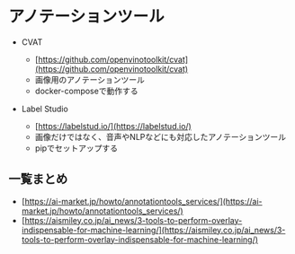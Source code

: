 # アノテーションツール

- CVAT
  - [https://github.com/openvinotoolkit/cvat](https://github.com/openvinotoolkit/cvat)
  - 画像用のアノテーションツール
  - docker-composeで動作する

- Label Studio
  - [https://labelstud.io/](https://labelstud.io/)
  - 画像だけではなく、音声やNLPなどにも対応したアノテーションツール
  - pipでセットアップする


## 一覧まとめ

- [https://ai-market.jp/howto/annotationtools_services/](https://ai-market.jp/howto/annotationtools_services/)
- [https://aismiley.co.jp/ai_news/3-tools-to-perform-overlay-indispensable-for-machine-learning/](https://aismiley.co.jp/ai_news/3-tools-to-perform-overlay-indispensable-for-machine-learning/)
